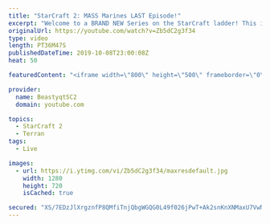 ```yaml
---
title: "StarCraft 2: MASS Marines LAST Episode!"
excerpt: "Welcome to a BRAND NEW Series on the StarCraft ladder! This is the \"Mass Marines to Grandmaster\" challenge, where the only attacking unit that I'm allowed to make is Marines - and that's it! I am allowed to make Medivacs just so that the gaemplay is not too monotonous, but I believe I could even make"
originalUrl: https://youtube.com/watch?v=Zb5dC2g3f34
type: video
length: PT36M47S
publishedDateTime: 2019-10-08T23:00:08Z
heat: 50

featuredContent: "<iframe width=\"800\" height=\"500\" frameborder=\"0\" src=\"https://www.youtube.com/embed/Zb5dC2g3f34\" allow=\"accelerometer; autoplay; encrypted-media; gyroscope; picture-in-picture\" allowfullscreen></iframe>"

provider:
  name: BeastyqtSC2
  domain: youtube.com

topics:
  - StarCraft 2
  - Terran
tags:
  - Live

images:
  - url: https://i.ytimg.com/vi/Zb5dC2g3f34/maxresdefault.jpg
    width: 1280
    height: 720
    isCached: true

secured: "XS/7EDzJlXrgznfP8QMfiTnjQbgWGQG0L49f026jPwT+Ak2snKnXNMaxU7VwN9pxPhibj0i442Kn9CFLejTGFje0iG1PAvlG/jG8IT6Adja2enb3nzRDZf3G7Tie6dlkur46ri8hZnPgjXn2hgG6v5qiknM8m3U6wfeQI5fdwgteg3ZppTQP6aPZuk76W7J6f2nC3pYy90G4FBsVqBIUgoTQdRiuAwR1hA6l2K2RJRL7i5TkuHrDSRG4/vhRH4wT0XjVxFB3mS7jtZRHtVK88jaTD/Rvdvwl4bpRVrO6m8IfwDWBCvb/bosgxYcHToR9jEEXXaBE5d4Hc2La8Bxpn5TXxF3bMdFXZgt4b7uRHDDPDZutp6c2YNbzwzdnqmtBl3bUqrP0R0FFtBgvuw1vSi8e/NQTY5ZWHu0Pej1Xd8k=;lFubMBJeqcXupsoOccJdbg=="
---
```


